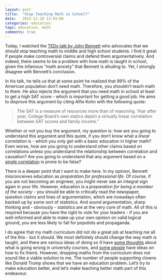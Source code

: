 ```yaml
---
layout: post
title:  "Stop Teaching Math in School?"
date:   2015-12-28 13:43:00
categories: education
tags: education, math
comments: true
---
```


Today, I watched the [TEDx talk by John Bennett](https://www.youtube.com/watch?v=xyowJZxrtbg) who advocates that we should stop teaching math to middle and high school students. 
I find it great if people make controversial claims and defend them argumentatively. And indeed, there seems to be a problem with how math is taught in school, given the infamous “math anxiety” that Bennett is alluding to. Yet, I strongly disagree with Bennett’s conclusion. 

In his talk, he tells us that at some point he realized that 99% of the American population don’t need math. Therefore, you shouldn’t teach math to them. He also rejects the argument that you need math in school at least to get a high SAT score - which is important for getting a good job. He aims to disprove this argument by citing Alfie Kohn with the following quote:

> The SAT is a measure of resources more than of reasoning. Year after year, College Board’s own statics depict a virtually linear correlation between SAT scores and family income."

Whether or not you buy the argument, my question is: how are you going to understand this argument and this quote, if you don’t know what a *linear correlation* is - which you only get with a basic education in higher math?
Even worse, how are you going to understand other claims based on correlations unless you understand the relationship between correlation and causation? Are you going to understand that any argument based on a [single correlation](http://www.tylervigen.com/spurious-correlations) is prone to be false? 

There is a deeper point that I want to make here. In my opinion, Bennett misconceives education as *preparation for professional life*. Of course, if you are not becoming an engineer, you might never see an integral sign again in your life. However, education is a *preparation for being a member of the society* - you should be able to critically read the newspaper, question claims and lines of argumentation, which are nowadays often backed  up by some sort of statistics.
And sound argumentation, sharp thinking and - obviously - statistics are at the very core of math. All of this is required because you have the right to vote for your leaders - if  you are well-informed and able to make up your own opinion on valid logical ground, you are less likely to fall for populists and propaganda.

I do agree that my math curriculum did not do a great job at teaching me all of the this - but it should. We most definitely should change the way math is taught, and there are various ideas of doing so (I have [some thoughts](/intuds/2015/07/19/why-no-formulas.html) about what is going wrong in university courses, and [some people](https://www.youtube.com/watch?v=fu-gFkuls_c) have ideas on how to fix them). However, dropping maths from the curriculum does not sound like a viable solution to me. 
The number of people supporting clowns like Donald Trump shows that we have an education problem. Let’s try to make education better, and let’s make teaching better math part of this endeavour.



